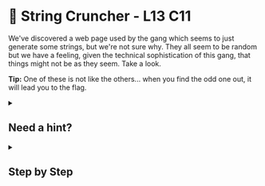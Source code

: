 # 🔨 String Cruncher - L13 C11

We've discovered a web page used by the gang which seems to just generate some strings, but we're not sure why. They all seem to be random but we have a feeling, given the technical sophistication of this gang, that things might not be as they seem. Take a look.

**Tip:** One of these is not like the others... when you find the odd one out, it will lead you to the flag.

<details><summary>

## Need a hint?</summary>

> 💡 Hint: Use a [Base64 decoder](https://www.base64decode.org/), an [XOR Calculator](https://xor.pw/#), and [ASCII Code Converter](https://www.rapidtables.com/convert/number/hex-to-ascii.html).

</details>

<details><summary>

## Step by Step</summary>

- Copy the entire chunk of strings and recognize that they’re all individual Base64 strings ending in `==`
- Use a Base64 decoder to decode them and find the one string that is odd and produces hex-like numbers
- Copy the Base64 string of the hex numbers and put them through the original website
- You should have your original Base64 string and the new one, put these through a Base64 decoder again to get hex values
- Use a XOR calculator, XOR the two sets of numbers from each other to get a number
- Copy the numbers and put them through an ASCII converter to get the flag

`flag: 5YhxvcWuwifyVicpC4Jm`

</details>
